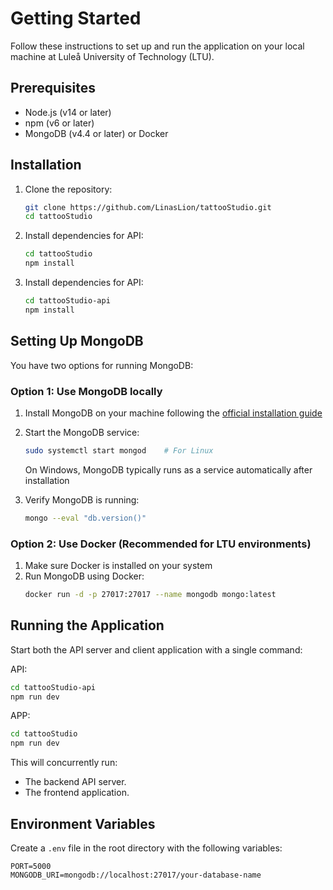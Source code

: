 # Getting Started

Follow these instructions to set up and run the application on your local machine at Luleå University of Technology (LTU).

## Prerequisites

- Node.js (v14 or later)
- npm (v6 or later)
- MongoDB (v4.4 or later) or Docker

## Installation

1. Clone the repository:
   ```bash
   git clone https://github.com/LinasLion/tattooStudio.git
   cd tattooStudio
   ```

2. Install dependencies for API:
   ```bash
   cd tattooStudio
   npm install
   ```

3. Install dependencies for API:
   ```bash
   cd tattooStudio-api
   npm install
   ```

## Setting Up MongoDB

You have two options for running MongoDB:

### Option 1: Use MongoDB locally

1. Install MongoDB on your machine following the [official installation guide](https://docs.mongodb.com/manual/installation/)
2. Start the MongoDB service:
   ```bash
   sudo systemctl start mongod    # For Linux
   ```
   On Windows, MongoDB typically runs as a service automatically after installation

3. Verify MongoDB is running:
   ```bash
   mongo --eval "db.version()"
   ```

### Option 2: Use Docker (Recommended for LTU environments)

1. Make sure Docker is installed on your system
2. Run MongoDB using Docker:
   ```bash
   docker run -d -p 27017:27017 --name mongodb mongo:latest
   ```

## Running the Application

Start both the API server and client application with a single command:

API: 

```bash
cd tattooStudio-api
npm run dev
```

APP:

```bash
cd tattooStudio
npm run dev
```

This will concurrently run:
- The backend API server.
- The frontend application.

## Environment Variables

Create a `.env` file in the root directory with the following variables:

```
PORT=5000
MONGODB_URI=mongodb://localhost:27017/your-database-name
```
